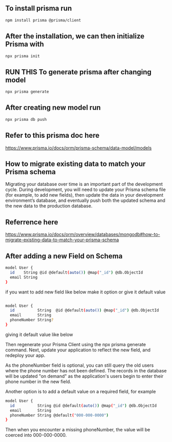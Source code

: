 ## To install prisma run 

```bash
npm install prisma @prisma/client
```

## After the installation, we can then initialize Prisma with

```bash
npx prisma init
```


## RUN THIS To generate prisma after changing model 

```bash
npx prisma generate
```

## After creating new model run
```bash
npx prisma db push
```

## Refer to this prisma doc here

https://www.prisma.io/docs/orm/prisma-schema/data-model/models

## How to migrate existing data to match your Prisma schema

Migrating your database over time is an important part of the development cycle. During development, you will need to update your Prisma schema file (for example, to add new fields), then update the data in your development environment’s database, and eventually push both the updated schema and the new data to the production database.

## Referrence here 
https://www.prisma.io/docs/orm/overview/databases/mongodb#how-to-migrate-existing-data-to-match-your-prisma-schema


## After adding a new Field on Schema 

```bash
model User {
  id    String @id @default(auto()) @map("_id") @db.ObjectId
  email String
}
```

if you want to add new field like below make it option or give it default value

```bash

model User {
  id          String  @id @default(auto()) @map("_id") @db.ObjectId
  email       String
  phoneNumber String?
}
```

giving it default value like below 

Then regenerate your Prisma Client using the npx prisma generate command. Next, update your application to reflect the new field, and redeploy your app.

<p>As the phoneNumber field is optional, you can still query the old users where the phone number has not been defined. The records in the database will be updated "on demand" as the application's users begin to enter their phone number in the new field.</p>

Another option is to add a default value on a required field, for example

```bash
model User {
  id          String @id @default(auto()) @map("_id") @db.ObjectId
  email       String
  phoneNumber String @default("000-000-0000")
}
```

Then when you encounter a missing phoneNumber, the value will be coerced into 000-000-0000.


